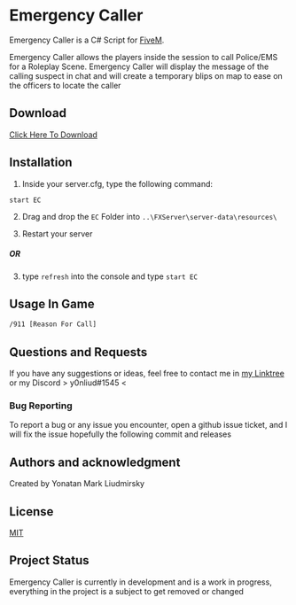 # Emergency Caller

Emergency Caller is a C# Script for [FiveM](https://fivem.net/).

Emergency Caller allows the players inside the session to call Police/EMS for a Roleplay Scene. Emergency Caller will display the message of the calling suspect in chat and will create a temporary blips on map to ease on the officers to locate the caller
## Download
[Click Here To Download](https://github.com/YonLiud/Emergency-Caller/releases/)


## Installation



1) Inside your server.cfg, type the following command:

```
start EC
```
2) Drag and drop the `EC` Folder into ``..\FXServer\server-data\resources\``

3) Restart your server

##### OR

3) type ``refresh`` into the console and type ``start EC``

## Usage In Game

```bash
/911 [Reason For Call]
```

## Questions and Requests
If you have any suggestions or ideas, feel free to  contact me in [my Linktree](https://linktr.ee/YonLiud) or my Discord > y0nliud#1545 <

### Bug Reporting
To report a bug or any issue you encounter, open a github issue ticket, and I will fix the issue hopefully the following commit and releases 

## Authors and acknowledgment
Created by Yonatan Mark Liudmirsky



## License
[MIT](https://choosealicense.com/licenses/mit/)

## Project Status

Emergency Caller is currently in development and is a work in progress, everything in the project is a subject to get removed or changed
